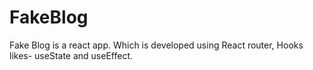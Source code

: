 # FakeBlog
Fake Blog is a react app. Which is developed using React router, Hooks likes- useState and useEffect.
